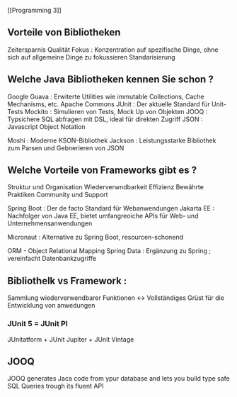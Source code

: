[[Programming 3]]
## Vorteile von Bibliotheken 
Zeitersparnis 
Qualität 
Fokus : Konzentration auf spezifische Dinge, ohne sich auf allgemeine Dinge zu fokussieren 
Standarisierung 

## Welche Java Bibliotheken kennen Sie schon ? 
Google Guava : Erwiterte Utilities wie immutable Collections, Cache Mechanisms, etc. 
Apache Commons 
JUnit : Der aktuelle Standard für Unit-Tests
Mockito : Simulieren von Tests, Mock Up von Objekten 
JOOQ : Typsichere SQL abfragen mit DSL, ideal für direkten Zugriff 
JSON : Javascript Object Notation 

Moshi : Moderne KSON-Bibliothek 
Jackson : Leistungsstarke Bibliothek zum Parsen und Gebnerieren von JSON 


## Welche Vorteile von Frameworks gibt es ? 
Struktur und Organisation 
Wiederverwndbarkeit
Effizienz
Bewährte Praktiken 
Community und Support 

Spring Boot : Der de facto Standard für Webanwendungen 
Jakarta EE : Nachfolger von Java EE, bietet umfangreoiche APIs für Web- und Unternehmensanwendungen 

Micronaut : Alternative zu Spring Boot, resourcen-schonend 

ORM - Object Relational Mapping 
Spring Data : Ergänzung zu Spring ; vereinfacht Datenbankzugriffe 


## Bibliothelk vs Framework :
Sammlung wiederverwendbarer Funktionen <-> Vollständiges Grüst für die Entwicklung von anwedungen 


### JUnit 5 = JUnit Pl
JUnitatform + JUnit Jupiter + JUnit Vintage 

## JOOQ 
JOOQ generates Jaca code from ypur database and lets you build type safe SQL Queries trough its fluent API 

